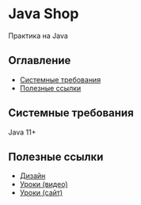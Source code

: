 # Java Shop

Практика на Java

## Оглавление
* [Системные требования](#системные-требования)
* [Полезные ссылки](#полезные-ссылки)


## Системные требования
Java 11+

## Полезные ссылки
* [Дизайн](https://www.figma.com/file/dPboVRjYWsrjb1DHvTwM9d/Android-Design-App-(Courses-App)?node-id=1%3A2)
* [Уроки (видео)](https://youtu.be/VZDGQ88M5So)
* [Уроки (сайт)](https://itproger.com/course/android)
